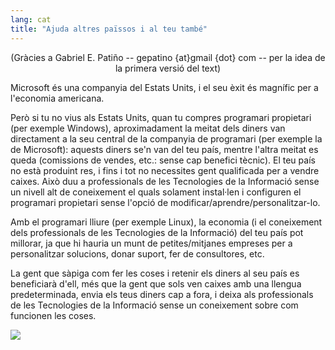 ```yaml
---
lang: cat
title: "Ajuda altres païssos i al teu també"
---
```


<center>(Gràcies a Gabriel E. Patiño -- gepatino {at}gmail {dot} com -- 
per la idea de la primera versió del text)</center>

Microsoft és una companyia del Estats Units, i el seu èxit és 
magnífic per a l'economia americana.

Però si tu no vius als Estats Units, quan tu compres programari 
propietari (per exemple Windows), aproximadament la meitat dels diners 
van directament a la seu central de la companyia de programari (per 
exemple la de Microsoft): aquests diners se'n van del teu país, mentre 
l'altra meitat es queda (comissions de vendes, etc.: sense cap benefici 
tècnic). El teu país no està produint res, i fins i tot no necessites 
gent qualificada per a vendre caixes. Això duu a professionals de les 
Tecnologies de la Informació sense un nivell alt de coneixement el quals 
solament instal·len i configuren el programari propietari sense l'opció 
de modificar/aprendre/personalitzar-lo.

Amb el programari lliure (per exemple Linux), la economia (i el 
coneixement dels professionals de les Tecnologies de la Informació) del 
teu país pot millorar, ja que hi hauria un munt de petites/mitjanes 
empreses per a personalitzar solucions, donar suport, fer de 
consultores, etc.

La gent que sàpiga com fer les coses i retenir els diners al seu país 
es beneficiarà d'ell, més que la gent que sols ven caixes amb una 
llengua predeterminada, envia els teus diners cap a fora, i deixa als 
professionals de les Tecnologies de la Informació sense un coneixement 
sobre com funcionen les coses.

<img src="Images/earth.png" />




